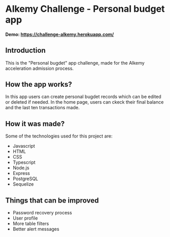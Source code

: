 # Alkemy Challenge - Personal budget app

#### Demo: https://challenge-alkemy.herokuapp.com/

## Introduction

This is the "Personal bugdet" app challenge, made for the Alkemy acceleration admission process.

## How the app works?

In this app users can create personal bugdet records which can be edited or deleted if needed. In the home page, users can ckeck their final balance and the last ten transactions made.

## How it was made?

Some of the technologies used for this project are:

- Javascript
- HTML
- CSS
- Typescript
- Node.js
- Express
- PostgreSQL
- Sequelize

## Things that can be improved

- Password recovery process
- User profile
- More table filters
- Better alert messages
